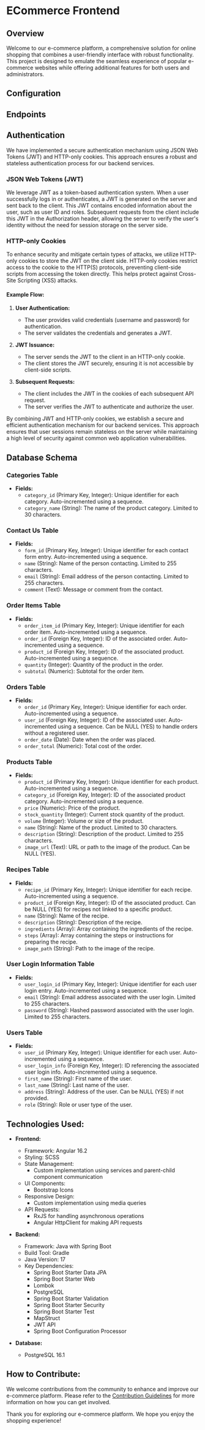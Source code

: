 # ECommerce Frontend

## Overview
Welcome to our e-commerce platform, a comprehensive solution for online shopping that combines a user-friendly interface with robust functionality. This project is designed to emulate the seamless experience of popular e-commerce websites while offering additional features for both users and administrators.

## Configuration

## Endpoints

## Authentication

We have implemented a secure authentication mechanism using JSON Web Tokens (JWT) and HTTP-only cookies. This approach ensures a robust and stateless authentication process for our backend services.

### JSON Web Tokens (JWT)

We leverage JWT as a token-based authentication system. When a user successfully logs in or authenticates, a JWT is generated on the server and sent back to the client. This JWT contains encoded information about the user, such as user ID and roles. Subsequent requests from the client include this JWT in the Authorization header, allowing the server to verify the user's identity without the need for session storage on the server side.

### HTTP-only Cookies

To enhance security and mitigate certain types of attacks, we utilize HTTP-only cookies to store the JWT on the client side. HTTP-only cookies restrict access to the cookie to the HTTP(S) protocols, preventing client-side scripts from accessing the token directly. This helps protect against Cross-Site Scripting (XSS) attacks.

#### Example Flow:

1. **User Authentication:**
   - The user provides valid credentials (username and password) for authentication.
   - The server validates the credentials and generates a JWT.

2. **JWT Issuance:**
   - The server sends the JWT to the client in an HTTP-only cookie.
   - The client stores the JWT securely, ensuring it is not accessible by client-side scripts.

3. **Subsequent Requests:**
   - The client includes the JWT in the cookies of each subsequent API request.
   - The server verifies the JWT to authenticate and authorize the user.

By combining JWT and HTTP-only cookies, we establish a secure and efficient authentication mechanism for our backend services. This approach ensures that user sessions remain stateless on the server while maintaining a high level of security against common web application vulnerabilities.

## Database Schema

### Categories Table
- **Fields:**
  - `category_id` (Primary Key, Integer): Unique identifier for each category. Auto-incremented using a sequence.
  - `category_name` (String): The name of the product category. Limited to 30 characters.

### Contact Us Table
- **Fields:**
  - `form_id` (Primary Key, Integer): Unique identifier for each contact form entry. Auto-incremented using a sequence.
  - `name` (String): Name of the person contacting. Limited to 255 characters.
  - `email` (String): Email address of the person contacting. Limited to 255 characters.
  - `comment` (Text): Message or comment from the contact.

### Order Items Table
- **Fields:**
  - `order_item_id` (Primary Key, Integer): Unique identifier for each order item. Auto-incremented using a sequence.
  - `order_id` (Foreign Key, Integer): ID of the associated order. Auto-incremented using a sequence.
  - `product_id` (Foreign Key, Integer): ID of the associated product. Auto-incremented using a sequence.
  - `quantity` (Integer): Quantity of the product in the order.
  - `subtotal` (Numeric): Subtotal for the order item.

### Orders Table
- **Fields:**
  - `order_id` (Primary Key, Integer): Unique identifier for each order. Auto-incremented using a sequence.
  - `user_id` (Foreign Key, Integer): ID of the associated user. Auto-incremented using a sequence. Can be NULL (YES) to handle orders without a registered user.
  - `order_date` (Date): Date when the order was placed.
  - `order_total` (Numeric): Total cost of the order.

### Products Table
- **Fields:**
  - `product_id` (Primary Key, Integer): Unique identifier for each product. Auto-incremented using a sequence.
  - `category_id` (Foreign Key, Integer): ID of the associated product category. Auto-incremented using a sequence.
  - `price` (Numeric): Price of the product.
  - `stock_quantity` (Integer): Current stock quantity of the product.
  - `volume` (Integer): Volume or size of the product.
  - `name` (String): Name of the product. Limited to 30 characters.
  - `description` (String): Description of the product. Limited to 255 characters.
  - `image_url` (Text): URL or path to the image of the product. Can be NULL (YES).

### Recipes Table
- **Fields:**
  - `recipe_id` (Primary Key, Integer): Unique identifier for each recipe. Auto-incremented using a sequence.
  - `product_id` (Foreign Key, Integer): ID of the associated product. Can be NULL (YES) for recipes not linked to a specific product.
  - `name` (String): Name of the recipe.
  - `description` (String): Description of the recipe.
  - `ingredients` (Array): Array containing the ingredients of the recipe.
  - `steps` (Array): Array containing the steps or instructions for preparing the recipe.
  - `image_path` (String): Path to the image of the recipe.

### User Login Information Table
- **Fields:**
  - `user_login_id` (Primary Key, Integer): Unique identifier for each user login entry. Auto-incremented using a sequence.
  - `email` (String): Email address associated with the user login. Limited to 255 characters.
  - `password` (String): Hashed password associated with the user login. Limited to 255 characters.

### Users Table
- **Fields:**
  - `user_id` (Primary Key, Integer): Unique identifier for each user. Auto-incremented using a sequence.
  - `user_login_info` (Foreign Key, Integer): ID referencing the associated user login info. Auto-incremented using a sequence.
  - `first_name` (String): First name of the user.
  - `last_name` (String): Last name of the user.
  - `address` (String): Address of the user. Can be NULL (YES) if not provided.
  - `role` (String): Role or user type of the user.

## Technologies Used:

- **Frontend:**
  - Framework: Angular 16.2
  - Styling: SCSS
  - State Management:
    - Custom implementation using services and parent-child component communication
  - UI Components:
    - Bootstrap Icons
  - Responsive Design:
    - Custom implementation using media queries
  - API Requests:
    - RxJS for handling asynchronous operations
    - Angular HttpClient for making API requests

- **Backend:**
  - Framework: Java with Spring Boot
  - Build Tool: Gradle
  - Java Version: 17
  - Key Dependencies:
    - Spring Boot Starter Data JPA
    - Spring Boot Starter Web
    - Lombok
    - PostgreSQL
    - Spring Boot Starter Validation
    - Spring Boot Starter Security
    - Spring Boot Starter Test
    - MapStruct 
    - JWT API 
    - Spring Boot Configuration Processor

- **Database:**
  - PostgreSQL 16.1

## How to Contribute:

We welcome contributions from the community to enhance and improve our e-commerce platform. Please refer to the [Contribution Guidelines](link/to/contribution/guidelines) for more information on how you can get involved.

Thank you for exploring our e-commerce platform. We hope you enjoy the shopping experience!
